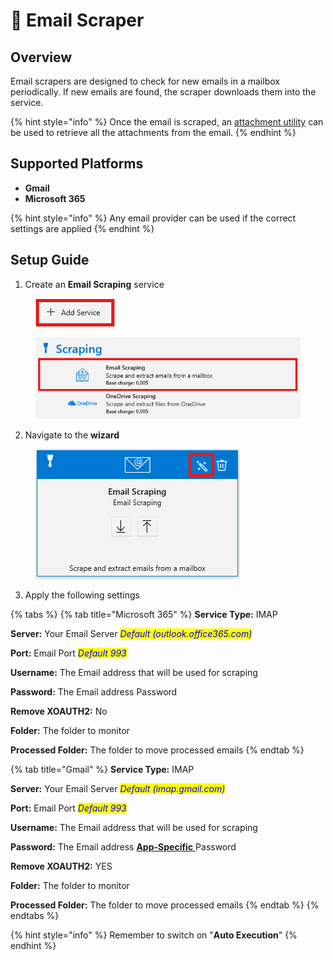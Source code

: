 # 📧 Email Scraper

## Overview

Email scrapers are designed to check for new emails in a mailbox periodically. If new emails are found, the scraper downloads them into the service.

{% hint style="info" %}
Once the email is scraped, an [attachment utility](../utilities/attachment-utility.md) can be used to retrieve all the attachments from the email.
{% endhint %}

## Supported Platforms

* **Gmail**
* **Microsoft 365**

{% hint style="info" %}
Any email provider can be used if the correct settings are applied
{% endhint %}

## Setup Guide

1. Create an **Email Scraping** service

<figure><img src="../../.gitbook/assets/image (1) (1) (2).png" alt=""><figcaption></figcaption></figure>

<figure><img src="../../.gitbook/assets/image (2) (1).png" alt=""><figcaption></figcaption></figure>

2. Navigate to the **wizard**

<figure><img src="../../.gitbook/assets/image (3) (2).png" alt=""><figcaption></figcaption></figure>

3. Apply the following settings

{% tabs %}
{% tab title="Microsoft 365" %}
**Service Type:** IMAP

**Server:** Your Email Server _<mark style="color:blue;">Default (outlook.office365.com)</mark>_

**Port:** Email Port _<mark style="color:blue;">Default 993</mark>_

**Username:** The Email address that will be used for scraping

**Password:** The Email address Password

**Remove XOAUTH2:** No

**Folder:** The folder to monitor

**Processed Folder:** The folder to move processed emails
{% endtab %}

{% tab title="Gmail" %}
**Service Type:** IMAP

**Server:** Your Email Server _<mark style="color:blue;">Default (imap.gmail.com)</mark>_

**Port:** Email Port _<mark style="color:blue;">Default 993</mark>_

**Username:** The Email address that will be used for scraping

**Password:** The Email address [**App-Specific** ](https://support.google.com/accounts/answer/185833?hl=en)Password

**Remove XOAUTH2:** YES

**Folder:** The folder to monitor

**Processed Folder:** The folder to move processed emails
{% endtab %}
{% endtabs %}

{% hint style="info" %}
Remember to switch on "**Auto Execution**"
{% endhint %}
